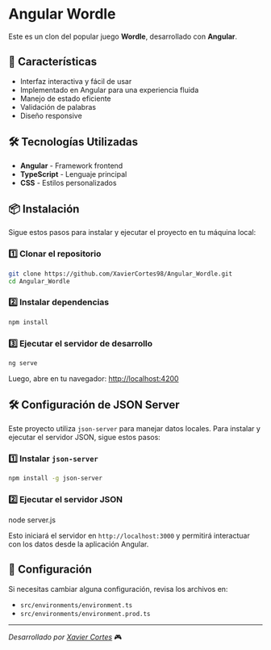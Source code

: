 # Angular Wordle

Este es un clon del popular juego **Wordle**, desarrollado con **Angular**. 

## 🚀 Características
- Interfaz interactiva y fácil de usar
- Implementado en Angular para una experiencia fluida
- Manejo de estado eficiente
- Validación de palabras
- Diseño responsive

## 🛠 Tecnologías Utilizadas
- **Angular** - Framework frontend
- **TypeScript** - Lenguaje principal
- **CSS** - Estilos personalizados

## 📦 Instalación
Sigue estos pasos para instalar y ejecutar el proyecto en tu máquina local:

### 1️⃣ Clonar el repositorio
```sh
git clone https://github.com/XavierCortes98/Angular_Wordle.git
cd Angular_Wordle
```

### 2️⃣ Instalar dependencias
```sh
npm install
```

### 3️⃣ Ejecutar el servidor de desarrollo
```sh
ng serve
```
Luego, abre en tu navegador: [http://localhost:4200](http://localhost:4200)

## 🛠 Configuración de JSON Server
Este proyecto utiliza `json-server` para manejar datos locales. Para instalar y ejecutar el servidor JSON, sigue estos pasos:

### 1️⃣ Instalar `json-server`
```sh
npm install -g json-server
```

### 2️⃣ Ejecutar el servidor JSON
node server.js

Esto iniciará el servidor en `http://localhost:3000` y permitirá interactuar con los datos desde la aplicación Angular.

## 📌 Configuración
Si necesitas cambiar alguna configuración, revisa los archivos en:
- `src/environments/environment.ts`
- `src/environments/environment.prod.ts`

---
_Desarrollado por [Xavier Cortes](https://github.com/XavierCortes98)_ 🎮

